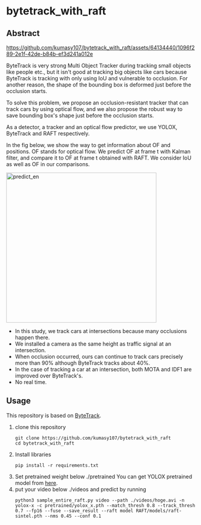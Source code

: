 # bytetrack_with_raft

## Abstract



https://github.com/kumasy107/bytetrack_with_raft/assets/64134440/1096f289-2e1f-42de-b84b-ef3d241a012e



ByteTrack is very strong Multi Object Tracker during tracking small objects like people etc., but it isn't good at tracking big objects like cars because ByteTrack is tracking with only using IoU and vulnerable to occlusion.
For another reason, the shape of the bounding box is deformed just before the occlusion starts.

To solve this problem, we propose an occlusion-resistant tracker that can track cars by using optical flow, and we also propose the robust way to save bounding box's shape just before the occlusion starts.

As a detector, a tracker and an optical flow predictor, we use YOLOX, ByteTrack and RAFT respectively.

In the fig below, we show the way to get information about OF and positions. OF stands for optical flow. We predict OF at frame t with Kalman filter, and compare it to OF at frame t obtained with RAFT. We consider IoU as well as OF in our comparisons.

<img width="400" alt="predict_en" src="https://github.com/kumasy107/bytetrack_with_raft/assets/64134440/61856f66-1ec0-4a8d-b3c9-7a751fa651fd">


+ In this study, we track cars at intersections because many occlusions happen there.
+ We installed a camera as the same height as traffic signal at an intersection.
+ When occlusion occurred, ours can continue to track cars precisely more than 90% although ByteTrack tracks about 40%.
+ In the case of tracking a car at an intersection, both MOTA and IDF1 are improved over ByteTrack's.
+ No real time.

## Usage
This repository is based on [ByteTrack](https://github.com/ifzhang/ByteTrack).

1. clone this repository
   ```
   git clone https://github.com/kumasy107/bytetrack_with_raft
   cd bytetrack_with_raft
   ```
2. Install libraries
   ```
   pip install -r requirements.txt
   ```
3. Set pretrained weight below ./pretrained
   You can get YOLOX pretrained model from [here](https://github.com/Megvii-BaseDetection/YOLOX/tree/0.1.0).
4. put your video below ./videos and predict by running 
   ```
   python3 sample_entire_raft.py video --path ./videos/hoge.avi -n yolox-x -c pretrained/yolox_x.pth --match_thresh 0.8 --track_thresh 0.7 --fp16 --fuse --save_result --raft model RAFT/models/raft-sintel.pth --nms 0.45 --conf 0.1
   ```
